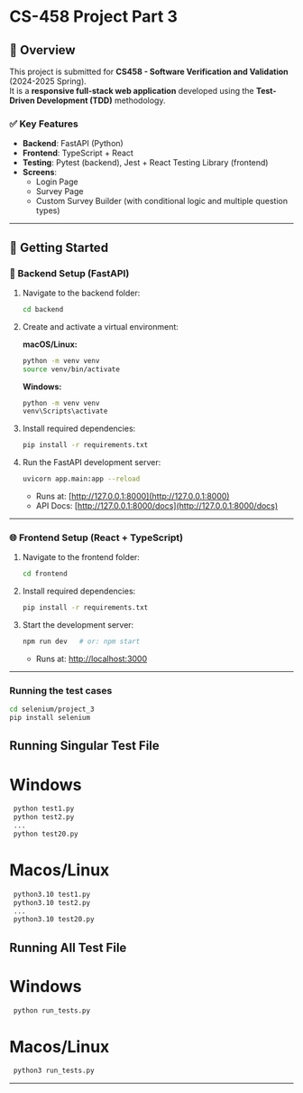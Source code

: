 # CS-458 Project Part 3

## 📘 Overview

This project is submitted for **CS458 - Software Verification and Validation** (2024-2025 Spring).  
It is a **responsive full-stack web application** developed using the **Test-Driven Development (TDD)** methodology.

### ✅ Key Features

- **Backend**: FastAPI (Python)
- **Frontend**: TypeScript + React
- **Testing**: Pytest (backend), Jest + React Testing Library (frontend)
- **Screens**:
  - Login Page
  - Survey Page
  - Custom Survey Builder (with conditional logic and multiple question types)

---

## 🚀 Getting Started

### 🔧 Backend Setup (FastAPI)

1. Navigate to the backend folder:
   ```bash
   cd backend
   ```

2. Create and activate a virtual environment:

   **macOS/Linux:**
   ```bash
   python -m venv venv
   source venv/bin/activate
   ```

   **Windows:**
   ```bash
   python -m venv venv
   venv\Scripts\activate
   ```

3. Install required dependencies:
   ```bash
   pip install -r requirements.txt
   ```

4. Run the FastAPI development server:
   ```bash
   uvicorn app.main:app --reload
   ```

   - Runs at: [http://127.0.0.1:8000](http://127.0.0.1:8000)
   - API Docs: [http://127.0.0.1:8000/docs](http://127.0.0.1:8000/docs)

---

### 🌐 Frontend Setup (React + TypeScript)

1. Navigate to the frontend folder:
   ```bash
   cd frontend
   ```

2. Install required dependencies:
   ```bash
   pip install -r requirements.txt
   ```

3. Start the development server:
   ```bash
   npm run dev   # or: npm start
   ```

   - Runs at: [http://localhost:3000](http://localhost:3000)

---

### Running the test cases

```bash
cd selenium/project_3
pip install selenium
```
## Running Singular Test File

  # Windows
  ```bash
   python test1.py  
   python test2.py
   ...
   python test20.py
   ```
  # Macos/Linux
  ```bash
   python3.10 test1.py  
   python3.10 test2.py
   ...
   python3.10 test20.py
   ```
## Running All Test File

  # Windows
  ```bash
   python run_tests.py  
   ```
  # Macos/Linux
  ```bash
   python3 run_tests.py
   ```

---
